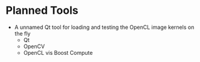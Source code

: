 # Planned Tools

- A unnamed Qt tool for loading and testing the OpenCL image kernels on the fly
    - Qt
    - OpenCV
    - OpenCL vis Boost Compute

